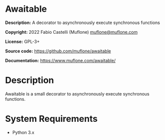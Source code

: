 # Awaitable

**Description:** A decorator to asynchronously execute synchronous functions

**Copyright:** 2022 Fabio Castelli (Muflone) <muflone@muflone.com>

**License:** GPL-3+

**Source code:** https://github.com/muflone/awaitable

**Documentation:** https://www.muflone.com/awaitable/

# Description

Awaitable is a small decorator to asynchronously execute synchronous functions.

# System Requirements

* Python 3.x
